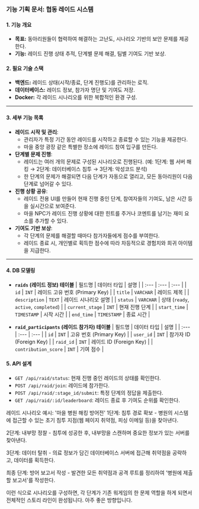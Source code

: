 ### 기능 기획 문서: 협동 레이드 시스템

#### 1. 기능 개요
* **목표:** 동아리원들이 협력하여 해결하는 고난도, 시나리오 기반의 보안 문제를 제공한다.
* **기능:** 레이드 진행 상태 추적, 단계별 문제 해결, 팀별 기여도 기반 보상.

#### 2. 필요 기술 스택
* **백엔드:** 레이드 상태(시작/종료, 단계 진행도)를 관리하는 로직.
* **데이터베이스:** 레이드 정보, 참가자 명단 및 기여도 저장.
* **Docker:** 각 레이드 시나리오를 위한 복합적인 환경 구성.

---

#### 3. 세부 기능 목록
* **레이드 시작 및 관리**:
    * 관리자가 특정 기간 동안 레이드를 시작하고 종료할 수 있는 기능을 제공한다.
    * 마을 중앙 광장 같은 특별한 장소에 레이드 참여 입구를 만든다.
* **단계별 문제 진행**:
    * 레이드는 여러 개의 문제로 구성된 시나리오로 진행된다. (예: 1단계: 웹 서버 해킹 → 2단계: 데이터베이스 침투 → 3단계: 악성코드 분석)
    * 한 단계의 문제가 해결되면 다음 단계가 자동으로 열리고, 모든 동아리원이 다음 단계로 넘어갈 수 있다.
* **진행 상황 공유**:
    * 레이드 전용 UI를 만들어 현재 진행 중인 단계, 참여자들의 기여도, 남은 시간 등을 실시간으로 보여준다.
    * 마을 NPC가 레이드 진행 상황에 대한 힌트를 주거나 코멘트를 남기는 재미 요소를 추가할 수 있다.
* **기여도 기반 보상**:
    * 각 단계의 문제를 해결할 때마다 참가자들에게 점수를 부여한다.
    * 레이드 종료 시, 개인별로 획득한 점수에 따라 차등적으로 경험치와 희귀 아이템을 지급한다.

---

#### 4. DB 모델링
* **`raids` (레이드 정보) 테이블**
    | 필드명 | 데이터 타입 | 설명 |
    | :--- | :--- | :--- |
    | `id` | `INT` | 레이드 고유 번호 (Primary Key) |
    | `title` | `VARCHAR` | 레이드 제목 |
    | `description` | `TEXT` | 레이드 시나리오 설명 |
    | `status` | `VARCHAR` | 상태 (`ready`, `active`, `completed`) |
    | `current_stage` | `INT` | 현재 진행 단계 |
    | `start_time` | `TIMESTAMP` | 시작 시간 |
    | `end_time` | `TIMESTAMP` | 종료 시간 |

* **`raid_participants` (레이드 참가자) 테이블**
    | 필드명 | 데이터 타입 | 설명 |
    | :--- | :--- | :--- |
    | `id` | `INT` | 고유 번호 (Primary Key) |
    | `user_id` | `INT` | 참가자 ID (Foreign Key) |
    | `raid_id` | `INT` | 레이드 ID (Foreign Key) |
    | `contribution_score` | `INT` | 기여 점수 |

#### 5. API 설계
* `GET /api/raid/status`: 현재 진행 중인 레이드의 상태를 확인한다.
* `POST /api/raid/join`: 레이드에 참가한다.
* `POST /api/raid/:stage_id/submit`: 특정 단계의 정답을 제출한다.
* `GET /api/raid/:id/leaderboard`: 레이드 종료 후 기여도 순위를 확인한다.

레이드 시나리오 예시: '마을 병원 해킹 방어전'
1단계: 침투 경로 확보 - 병원의 시스템에 접근할 수 있는 초기 침투 지점(웹 페이지 취약점, 피싱 이메일 등)을 찾아낸다.

2단계: 내부망 정찰 - 침투에 성공한 후, 내부망을 스캔하며 중요한 정보가 있는 서버를 찾아낸다.

3단계: 데이터 탈취 - 의료 정보가 담긴 데이터베이스 서버에 접근해 취약점을 공략하고, 데이터를 획득한다.

최종 단계: 방어 보고서 작성 - 발견한 모든 취약점과 공격 루트를 정리하여 '병원에 제출할 보고서'를 작성한다.

이런 식으로 시나리오를 구성하면, 각 단계가 기존 워게임의 한 문제 역할을 하게 되면서 전체적인 스토리 라인이 완성됩니다. 아주 좋은 방향입니다.